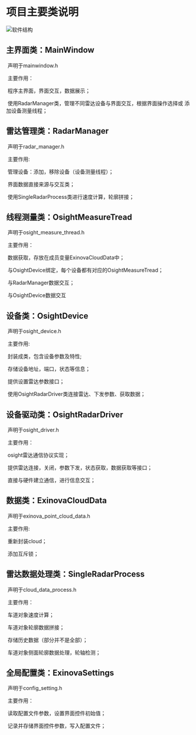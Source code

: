 

# 项目主要类说明

![软件结构](C:\Users\crowe\Desktop\软件结构.png)



## 主界面类：MainWindow

​	声明于mainwindow.h

​	主要作用：

​	程序主界面，界面交互，数据展示；

​	使用RadarManager类，管理不同雷达设备与界面交互，根据界面操作选择或				    添加设备测量线程；

## 雷达管理类：RadarManager

​	声明于radar_manager.h

​	主要作用:

​	管理设备：添加，移除设备（设备测量线程）；

​	界面数据直接来源与交互类；

​	使用SingleRadarProcess类进行速度计算，轮廓拼接；

## 线程测量类：OsightMeasureTread

​	声明于osight_measure_thread.h

​	主要作用：

​	数据获取，存放在成员变量ExinovaCloudData中；

​	与OsightDevice绑定，每个设备都有对应的OsightMeasureTread；

​	与RadarManager数据交互；

​	与OsightDevice数据交互

## 设备类：OsightDevice

​	声明于osight_device.h

​	主要作用:

​	封装成类，包含设备参数及特性;

​	存储设备地址，端口，状态等信息；

​	提供设置雷达参数接口；

​	使用OsightRadarDriver类连接雷达、下发参数、获取数据；

## 设备驱动类：OsightRadarDriver

​	声明于osight_driver.h

​	主要作用：

​	osight雷达通信协议实现；

​	提供雷达连接，关闭，参数下发，状态获取，数据获取等接口；

​	直接与硬件建立通信，进行信息交互；

## 数据类：ExinovaCloudData

​	声明于exinova_point_cloud_data.h

​	主要作用:

​	重新封装cloud；

​	添加互斥锁；

## 雷达数据处理类：SingleRadarProcess

​	声明于cloud_data_process.h

​	主要作用：

​	车道对象速度计算；

​	车道对象轮廓数据拼接；

​	存储历史数据（部分并不是全部）；

​	车道对象侧面轮廓数据处理，轮轴检测；

## 全局配置类：ExinovaSettings

​	声明于config_setting.h

​	主要作用：

​	读取配置文件参数，设置界面控件初始值；

​	记录并存储界面控件参数，写入配置文件；

